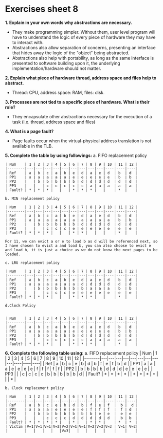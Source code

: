 # Exercises sheet 8


**1. Explain in your own words why abstractions are necessary.**
+ They make programming simpler. Without them, user level program will have to understand the logic of every piece of hardware they may have to interact with.
+ Abstractions also allow separation of concerns, presenting an interface that hides away the logic of the "object" being abstracted.
+ Abstractions also help with portability, as long as the same interface is presented to software building upon it, the underlying implementation/hardware should not matter.

  
**2. Explain what piece of hardware thread, address space and files help to abstract.**
+ Thread: CPU, address space: RAM, files: disk.



**3. Processes are not tied to a specific piece of hardware. What is their role?**
+ They encapsulate other abstractions necessary for the execution of a task (i.e. thread, address space and files)


**4. What is a page fault?**
+ Page faults occur when the virtual-physical address translation is not available in the TLB.


**5. Complete the table by using followings:**
     a. FIFO replacement policy
    
    
    | Num    | 1 | 2 | 3 | 4 | 5 | 6 | 7 | 8 | 9 | 10 | 11 | 12 |
    |--------|---|---|---|---|---|---|---|---|---|----|----|----|
    | Ref    | a | b | c | a | b | e | d | a | e | d  | b  | d  |
    | PP1    | a | a | a | a | a | e | e | e | e | e  | b  | b  |
    | PP2    |   | b | b | b | b | b | d | d | d | d  | d  | d  |
    | PP3    |   |   | c | c | c | c | c | a | a | a  | a  | a  |
    | Fault? | * | * | * |   |   | * | * | * |   |    | *  |    |
    
    b. MIN replacement policy
    
    | Num    | 1 | 2 | 3 | 4 | 5 | 6 | 7 | 8 | 9 | 10 | 11 | 12 |
    |--------|---|---|---|---|---|---|---|---|---|----|----|----|
    | Ref    | a | b | c | a | b | e | d | a | e | d  | b  | d  |
    | PP1    | a | a | a | a | a | a | a | a | a | a  | b  | b  |
    | PP2    |   | b | b | b | b | b | d | d | d | d  | d  | d  |
    | PP3    |   |   | c | c | c | e | e | e | e | e  | e  | e  |
    | Fault? | * | * | * |   |   | * | * |   |   |    | *  |    |
    
    For 11, we can evict a or e to load b as d will be referenced next, so I have chosen to evict a and load b, you can also choose to evict e and load b, it is just a choice as we do not know the next pages to be loaded.
    
    c. LRU replacement policy
    
    | Num    | 1 | 2 | 3 | 4 | 5 | 6 | 7 | 8 | 9 | 10 | 11 | 12 |
    |--------|---|---|---|---|---|---|---|---|---|----|----|----|
    | Ref    | a | b | c | a | b | e | d | a | e | d  | b  | d  |
    | PP1    | a | a | a | a | a | a | d | d | d | d  | d  | d  |
    | PP2    |   | b | b | b | b | b | b | a | a | a  | b  | b  |
    | PP3    |   |   | c | c | c | e | e | e | e | e  | e  | e  |
    | Fault? | * | * | * |   |   | * | * | * |   |    | *  |    |
    
    d.Clock Policy
    
    
    | Num    | 1 | 2 | 3 | 4 | 5 | 6 | 7 | 8 | 9 | 10 | 11 | 12 |
    |--------|---|---|---|---|---|---|---|---|---|----|----|----|
    | Ref    | a | b | c | a | b | e | d | a | e | d  | b  | d  |
    | PP1    | a | a | a | a | a | e | e | e | e | e  | b  | b  |
    | PP2    |   | b | b | b | b | b | d | d | d | d  | d  | d  |
    | PP3    |   |   | c | c | c | c | c | a | a | a  | a  | a  |
    | Fault? | * | * | * |   |   | * | * | * |   |    | *  |    |

 
**6. Complete the following table using:**
     a. FIFO replacement policy
    | Num    | 1 | 2 | 3 | 4 | 5 | 6 | 7 | 8 | 9 | 10 | 11 | 12 |
    |--------|---|---|---|---|---|---|---|---|---|----|----|----|
    | Ref    | a | b | c | e | b | d | b | f | e | f  | b  |  d | 
    | PP1    | a | a | a | e | e | e | e | f | f | f  | f  | f  |
    | PP2    |   | b | b | b | b | d | d | d | e | e  | e  | e  |
    | PP3    |   |   | c | c | c | c | b | b | b | b  | b  | d  |
    | Fault? | * | * | * | * |   | * | * | * | * |    |    | *  |
    
    
    
    b. Clock replacement policy
    
    | Num    | 1 | 2 | 3 | 4 | 5 | 6 | 7 | 8 | 9 | 10 | 11 | 12 |
    |--------|---|---|---|---|---|---|---|---|---|----|----|----|
    | Ref    | a | b | c | e | b | d | b | f | e | f  |  b |  d | 
    | PP1    | a | a | a | e | e | e | e | f | f | f  |  f | d  |
    | PP2    |   | b | b | b | b | b | b | b | e | e  |  e | e  |
    | PP3    |   |   | c | c | c | d | d | d | d | d  |  b | b  |
    | Fault? | * | * | * | * |   | * |   | * | * |    | *  | *  |
    | Victim |V=1|V=1|V=1|V=2|V=2|V=1|V=1|V=2|V=3|V=3 | V=1| V=2|
    |        |   |   |   |   |V=3|   |   |   |   |    |    |    |

  
